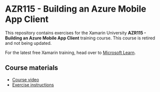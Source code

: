 # AZR115 - Building an Azure Mobile App Client

This repository contains exercises for the Xamarin University **AZR115 - Building an Azure Mobile App Client** training course.
This course is retired and not being updated.

For the latest free Xamarin training, head over to [Microsoft Learn](https://aka.ms/learn-xamarin).

## Course materials

* [Course video](https://youtu.be/nQOMqdx5X94)
* [Exercise instructions](https://XamarinUniversity.github.io/AZR115/)
